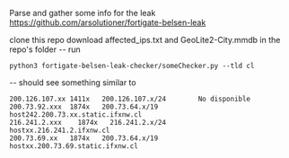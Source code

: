 Parse and gather some info for the leak https://github.com/arsolutioner/fortigate-belsen-leak 

clone this repo
download affected_ips.txt and GeoLite2-City.mmdb in the repo's folder
-- run
```
python3 fortigate-belsen-leak-checker/someChecker.py --tld cl
```
-- should see something similar to
```
200.126.107.xx 1411x   200.126.107.x/24        No disponible
200.73.92.xxx  1874x   200.73.64.x/19          host242.200.73.xx.static.ifxnw.cl
216.241.2.xxx    1874x   216.241.2.x/24        hostxx.216.241.2.ifxnw.cl
200.73.69.xx   1874x   200.73.64.x/19          hostxx.200.73.69.static.ifxnw.cl
```
